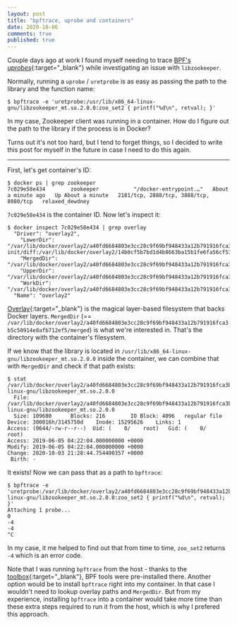 ```yaml
---
layout: post
title: "bpftrace, uprobe and containers"
date: 2020-10-06
comments: true
published: true
---
```


Couple days ago at work I found myself needing to trace [BPF's _uprobes_](https://github.com/iovisor/bcc/blob/master/docs/reference_guide.md#4-uprobes){:target="_blank"} while investigating an issue with `libzookeeper`.

Normally, running a `uprobe` / `uretprobe` is as easy as passing the path to the library and the function name:

```
$ bpftrace -e 'uretprobe:/usr/lib/x86_64-linux-gnu/libzookeeper_mt.so.2.0.0:zoo_set2 { printf("%d\n", retval); }'
```

In my case, Zookeeper client was running in a container. How do I figure out the path to the library if the process is in Docker?

Turns out it's not too hard, but I tend to forget things, so I decided to write this post for myself in the future in case I need to do this again.

---

First, let's get container's ID:

```
$ docker ps | grep zookeeper
7c029e58e434        zookeeper           "/docker-entrypoint.…"   About a minute ago   Up About a minute   2181/tcp, 2888/tcp, 3888/tcp, 8080/tcp   relaxed_dewdney
```

`7c029e58e434` is the container ID. Now let's inspect it:

```
$ docker inspect 7c029e58e434 | grep overlay
  "Driver": "overlay2",
    "LowerDir": "/var/lib/docker/overlay2/a40fd6684803e3cc28c9f69bf948433a12b791916fca3b5c50914e8afb712ef5-init/diff:/var/lib/docker/overlay2/14b0cf5b7bd1d4b8663ba15b1fe6fa56cf53ce8c5e86cc1e69f9bb029df26d24/diff:/var/lib/docker/overlay2/fe8d13983650f04e8c399eb68b570777e48d1d7f05357563430e416350159aad/diff:/var/lib/docker/overlay2/92fff12f8e25a5d463888e9f60b6a3972875f9d7a05156d84e999f6b16d523a5/diff:/var/lib/docker/overlay2/dba58c50dcf82bcf10b3ee9875dc341c48f422d54c4c9dd13a5d8d3383c35c52/diff:/var/lib/docker/overlay2/be196b7d95ad1adcb165cfff35bb5fde8f4e713dcb3bee51cc1bb226e94d39b1/diff:/var/lib/docker/overlay2/ae7d7d5ae29516fffcd80a39b64365356904e90fd2bf49e005c31418cb196126/diff:/var/lib/docker/overlay2/e241bfd12dcaadf4bb927cdfd0a34da11d9972b8fa12860a0588bd51287173f8/diff:/var/lib/docker/overlay2/0f7ec7ebb8f524c16c9cfa687daee058c955c34c7f26ded530f3644c6f7520e3/diff",
    "MergedDir": "/var/lib/docker/overlay2/a40fd6684803e3cc28c9f69bf948433a12b791916fca3b5c50914e8afb712ef5/merged",
    "UpperDir": "/var/lib/docker/overlay2/a40fd6684803e3cc28c9f69bf948433a12b791916fca3b5c50914e8afb712ef5/diff",
    "WorkDir": "/var/lib/docker/overlay2/a40fd6684803e3cc28c9f69bf948433a12b791916fca3b5c50914e8afb712ef5/work"
  "Name": "overlay2"
```

[Overlay](https://www.kernel.org/doc/Documentation/filesystems/overlayfs.txt){:target="_blank"} is the magical layer-based filesystem that backs Docker layers. `MergedDir` (== `/var/lib/docker/overlay2/a40fd6684803e3cc28c9f69bf948433a12b791916fca3b5c50914e8afb712ef5/merged`) is what we're interested in. That's the directory with the container's filesystem.

If we know that the library is located in `/usr/lib/x86_64-linux-gnu/libzookeeper_mt.so.2.0.0` inside the container, we can combine that with `MergedDir` and check if that path exists:

```
$ stat /var/lib/docker/overlay2/a40fd6684803e3cc28c9f69bf948433a12b791916fca3b5c50914e8afb712ef5/merged/usr/lib/x86_64-linux-gnu/libzookeeper_mt.so.2.0.0
  File: /var/lib/docker/overlay2/a40fd6684803e3cc28c9f69bf948433a12b791916fca3b5c50914e8afb712ef5/merged/usr/lib/x86_64-linux-gnu/libzookeeper_mt.so.2.0.0
  Size: 109680    	Blocks: 216        IO Block: 4096   regular file
Device: 300016h/3145750d	Inode: 15295626    Links: 1
Access: (0644/-rw-r--r--)  Uid: (    0/    root)   Gid: (    0/    root)
Access: 2019-06-05 04:22:04.000000000 +0000
Modify: 2019-06-05 04:22:04.000000000 +0000
Change: 2020-10-03 21:28:44.754400357 +0000
 Birth: -
```

It exists! Now we can pass that as a path to `bpftrace`:

```
$ bpftrace -e 'uretprobe:/var/lib/docker/overlay2/a40fd6684803e3cc28c9f69bf948433a12b791916fca3b5c50914e8afb712ef5/merged/usr/lib/x86_64-linux-gnu/libzookeeper_mt.so.2.0.0:zoo_set2 { printf("%d\n", retval); }'
Attaching 1 probe...
0
-4
-4
^C
```

In my case, it me helped to find out that from time to time, `zoo_set2` returns `-4` which is an error code.

Note that I was running `bpftrace` from the host - thanks to the [toolbox](https://cloud.google.com/container-optimized-os/docs/how-to/toolbox){:target="_blank"}, BPF tools were pre-installed there. Another option would be to install `bpftrace` right into my container. In that case I wouldn't need to lookup overlay paths and `MergedDir`. But from my experience, installing `bpftrace` into a container would take more time than these extra steps required to run it from the host, which is why I prefered this approach.

